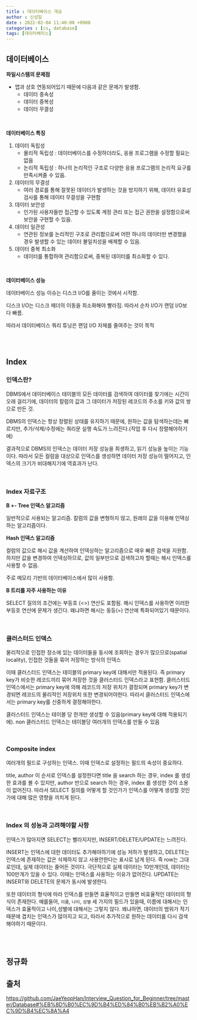 ```yaml
---
title : 데이터베이스 개요
author : 신성일
date : 2022-02-04 11:40:00 +0900
categories : [cs, database]
tags: [데이터베이스]
---
```




## **데이터베이스**

**파일시스템의 문제점**

- 앱과 상호 연동되어있기 때문에 다음과 같은 문제가 발생함.
  - 데이터 종속성
  - 데이터 중복성
  - 데이터 무결성

<br />

**데이터베이스 특징**

1. 데이터 독립성
   - 물리적 독립성 : 데이터베이스를 수정하더라도, 응용 프로그램을 수정할 필요는 없음
   - 논리적 독립성 : 하나의 논리적인 구조로 다양한 응용 프로그램의 논리적 요구를 만족시켜줄 수 있음.
2. 데이터의 무결성
   - 여러 경로를 통해 잘못된 데이터가 발생하는 것을 방지하기 위해, 데이터 유효성 검사를 통해 데이터 무결성을 구현함
3. 데이터 보안성
   - 인가된 사용자들만 접근할 수 있도록 계정 관리 또는 접근 권한을 설정함으로써 보안을 구현할 수 있음.
4. 데이터 일관성
   - 연관된 정보를 논리적인 구조로 관리함으로써 어떤 하나의 데이터만 변경했을 경우 발생할 수 있는 데이터 불일치성을 배제할 수 있음.
5. 데이터 중복 최소화
   - 데이터를 통합하여 관리함으로써, 중복된 데이터를 최소화할 수 있다.

<br />

**데이터베이스 성능**

데이터베이스 성능 이슈는 디스크 I/O를 줄이는 것에서 시작함.

디스크 I/O는 디스크 헤더의 이동을 최소화해야 빨라짐. 따라서 순차 I/O가 랜덤 I/O보다 빠름.

따라서 데이터베이스 쿼리 튜닝은 랜덤 I/O 자체를 줄여주는 것이 목적



<br />

<br />

## Index

### **인덱스란?**

DBMS에서 데이터베이스 테이블의 모든 데이터를 검색하여 데이터를 찾기에는 시간이 오래 걸리기에, 데이터의 칼럼의 값과 그 데이터가 저장된 레코드의 주소를 키와 값의 쌍으로 만든 것.

DBMS의 인덱스는 항상 정렬된 상태를 유지하기 때문에, 원하는 값을 탐색하는데는 빠르지만, 추가/삭제/수정에는 쿼리문 실행 속도가 느려진다.(작업 후 다시 정렬해야하기에)

결과적으로 DBMS의 인덱스는 데이터 저장 성능을 희생하고, 읽기 성능을 높이는 기능이다. 따라서 모든 컬럼을 대상으로 인덱스를 생성하면 데이터 저장 성능이 떨어지고, 인덱스의 크기가 비대해지기에 역효과가 난다.

<br />

### **Index 자료구조**

**B +- Tree 인덱스 알고리즘** 

일반적으로 사용되는 알고리즘. 칼럼의 값을 변형하지 않고, 원래의 값을 이용해 인덱싱하는 알고리즘이다.

**Hash 인덱스 알고리즘**

컬럼의 값으로 해시 값을 계산하여 인덱싱하는 알고리즘으로 매우 빠른 검색을 지원함. 하지만 값을 변경하여 인덱싱하므로, 값의 일부만으로 검색하고자 할때는 해시 인덱스를 사용할 수 없음.

주로 메모리 기반의 데이터베이스에서 많이 사용함.

**B 트리를 자주 사용하는 이유**

SELECT 질의의 조건에는 부등호 (<>) 연산도 포함됨. 해시 인덱스를 사용하면 이러한 부등호 연산에 문제가 생긴다. 왜냐하면 해시는 동등(=) 연산에 특화되어있기 때문이다.

<br />



### **클러스터드 인덱스**

물리적으로 인접한 장소에 있는 데이터들을 동시에 조회하는 경우가 많으므로(spatial locality), 인접한 것들을 묶어 저장하는 방식의 인덱스

이때 클러스터드 인덱스는 테이블의 primary key에 대해서만 적용된다. 즉 primary key가 비슷한 레코드끼리 묶어 저장한 것을 클러스터드 인덱스라고 표현함. 클러스터드 인덱스에서는 primary key에 의해 레코드의 저장 위치가 결정되며 primary key가 변경되면 레코드의 물리적인 저장위치 또한 변경되어야한다. 따라서 클러스터드 인덱스에서는 primary key를 신중하게 결정해야한다.

클러스터드 인덱스는 테이블 당 한개만 생성할 수 있음(primary key에 대해 적용되기에). non 클러스터드 인덱스는 테이블당 여러개의 인덱스를 만들 수 있음  



<br />

### **Composite index**

여러개의 필드로 구성하는 인덱스. 이때 인덱스로 설정하는 필드의 속성이 중요하다. 

title, author 이 순서로 인덱스를 설정한다면 title 을 search 하는 경우, index 를 생성한 효과를 볼 수 있지만, author 만으로 search 하는 경우, index 를 생성한 것이 소용이 없어진다. 따라서 SELECT 질의를 어떻게 할 것인가가 인덱스를 어떻게 생성할 것인가에 대해 많은 영향을 끼치게 된다.



<br/>

### **Index 의 성능과 고려해야할 사항**

인덱스가 많아지면 SELECT는 빨라지지만, INSERT/DELETE/UPDATE는 느려진다.

INSERT는 인덱스에 대한 데이터도 추가해야하기에 성능 저하가 발생하고, DELETE는 인덱스에 존재하는 값은 삭제하지 않고 사용안한다는 표시로 남게 된다. 즉 row는 그대로인데, 실제 데이터는 줄어든 것이다. 극단적으로 실제 데이터는 10만개인데, 데이터는 100만개가 있을 수 있다. 이때는 인덱스를 사용하는 이유가 없어진다. UPDATE는 INSERT와 DELETE의 문제가 동시에 발생한다.

또한 데이터의 형식에 따라 인덱스를 만들면 효율적이고 만들면 비효율적인 데이터의 형식이 존재한다. 예를들어, `이름`, `나이`, `성별` 세 가지의 필드가 있을때, 이름에 대해서는 인덱스가 효율적이고 나이,성별에 대해서는 그렇지 않다. 왜냐하면, 데이터의 범위가 작기때문에 겹치는 인덱스가 많아지고 되고, 따라서 추가적으로 원하는 데이터를 다시 검색해야하기 때문이다.

<br/>

<br/>

## **정규화**



## 출처

https://github.com/JaeYeopHan/Interview_Question_for_Beginner/tree/master/Database#%EB%8D%B0%EC%9D%B4%ED%84%B0%EB%B2%A0%EC%9D%B4%EC%8A%A4